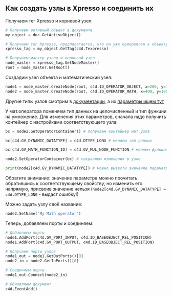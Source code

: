 
## Как создать узлы в Xpresso и соединить их

Получаем тег Xpresso и корневой узел:
```Python
# Получаем активный объект в документе
my_object = doc.GetActiveObject()

# Получаем тег Xpresso, предполагается, что он уже прикреплен к объекту
xpresso_tag = my_object.GetTag(c4d.Texpresso)

# Получаем мастер узлов и корневой узел
node_master = xpresso_tag.GetNodeMaster()
root = node_master.GetRoot()
```
Создадим узел объекта и математический узел:
```Python
node1 = node_master.CreateNode(root, c4d.ID_OPERATOR_OBJECT, x=200, y=100)
node2 = node_master.CreateNode(root, c4d.ID_OPERATOR_MATH, x=400, y=100)
```
Другие типы узлов смотрим в [документации][1], а их [параметры ищем тут][2]

У мат.оператора поменяем тип данных на целочисленный и тип функции на умножение. Для изменения этих параметров, сначала надо получить контейнер с настройками соответствующего узла:
```Python
bc = node2.GetOperatorContainer() # получаем контейнер мат.узла

bc[c4d.GV_DYNAMIC_DATATYPE] = c4d.DTYPE_LONG # меняем тип данных

bc[c4d.GV_MATH_FUNCTION_ID] = c4d.GV_MUL_NODE_FUNCTION # меняем функцию

node2.SetOperatorContainer(bc) # сохраняем изменения в узле

print(node2[c4d.GV_DYNAMIC_DATATYPE]) # можно вывести значение параметра
```
Обратите внимание: значение параметра можно прочитать обратившись к соответствующему свойству, но изменить его напрямую, присвоив значение нельзя (```node2[c4d.GV_DYNAMIC_DATATYPE] = c4d.DTYPE_LONG``` - выдаст ошибку!)

Можно задать узлу своё название:
```Python
node2.SetName("My Math operator")
```
Теперь, добавляем порты и соединяем:
```Python
# Добавляем порты
node1.AddPort(c4d.GV_PORT_INPUT, c4d.ID_BASEOBJECT_REL_POSITION)
node1.AddPort(c4d.GV_PORT_OUTPUT, c4d.ID_BASEOBJECT_REL_POSITION)

# Получаем порты узлов
node1_out = node1.GetOutPorts()[0]
node2_in = node2.GetInPorts()[0]

# Соединяем порты
node1_out.Connect(node2_in)

# Обновляем документ
c4d.EventAdd()
```




[1]: https://developers.maxon.net/docs/py/23_110/types/gvnodes.html "Types and Symbols List » Graph View Node Types"
[2]: https://developers.maxon.net/docs/py/23_110/classic_resource/resource_overview.html#graphview-operators "Classic Resource overview"
